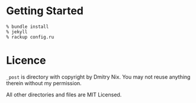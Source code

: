 # Getting Started

    % bundle install
    % jekyll
    % rackup config.ru

# Licence

`_post` is directory with copyright by Dmitry Nix. You may not reuse
anything therein without my permission.

All other directories and files are MIT Licensed.
